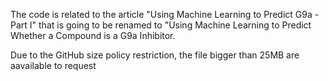 The code is related to the article "Using Machine Learning to Predict G9a - Part I" that is going to be renamed to "Using Machine Learning to Predict Whether a Compound is a G9a Inhibitor.


Due to the GitHub size policy restriction, the file bigger than 25MB are aavailable to request 

